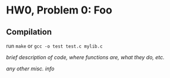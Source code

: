 # HW0, Problem 0: Foo

## Compilation
run `make` or `gcc -o test test.c mylib.c`

*brief description of code, where functions are, what they do, etc.*

*any other misc. info*
